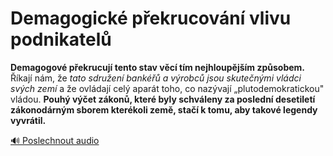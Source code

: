 # Demagogické překrucování vlivu podnikatelů

**Demagogové překrucují tento stav věcí tím nejhloupějším způsobem.** Říkají nám, že *tato sdružení bankéřů a výrobců jsou skutečnými vládci svých zemí* a že ovládají celý aparát toho, co nazývají „plutodemokratickou" vládou. **Pouhý výčet zákonů, které byly schváleny za poslední desetiletí zákonodárným sborem kterékoli země, stačí k tomu, aby takové legendy vyvrátil.**

[🔊 Poslechnout audio](/data/7-paragraphs/audio/chapter_56/para_008-Demagogov-pekrucuj-tento-stav-vc-tm-nejhloup.mp3) 